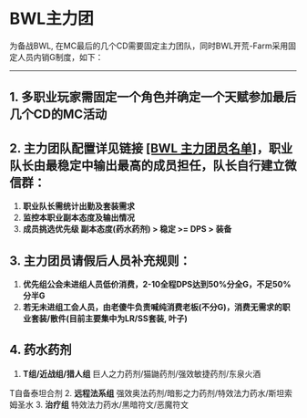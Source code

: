 # BWL主力团
为备战BWL, 在MC最后的几个CD需要固定主力团队，同时BWL开荒-Farm采用固定人员内销G制度，如下：

------------
## 1. 多职业玩家需固定一个角色并确定一个天赋参加最后几个CD的MC活动

## 2. 主力团队配置详见链接 [[BWL 主力团员名单]](https://github.com/Merryday-Hyjal/Raid-Info/projects/1 "[BWL 主力团员名单]")，职业队长由最稳定中输出最高的成员担任，队长自行建立微信群：
   1. **职业队长需统计出勤及套装需求**
   2. **监控本职业副本态度及输出情况**
   3. **成员挑选优先级 副本态度(药水药剂) > 稳定 >= DPS > 装备**
   
## 3. 主力团员请假后人员补充规则：
   1. **优先组公会未进组人员低价消费，2-10全程DPS达到50%分全G，不足50%分半G**
   2. **若无未进组工会人员，由老傻牛负责喊纯消费老板(不分G)，消费无需求的职业套装/散件(目前主要集中为LR/SS套装, 叶子)**
## 4. 药水药剂
   1. **T组/近战组/猎人组**
   巨人之力药剂/猫鼬药剂/强效敏捷药剂/东泉火酒
   
   T自备泰坦合剂
   2. **远程法系组**
   强效奥法药剂/暗影之力药剂/特效法力药水/斯坦索姆圣水
   3. **治疗组**
   特效法力药水/黑暗符文/恶魔符文
